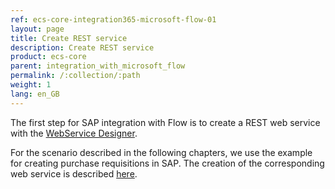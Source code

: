 ```yaml
---
ref: ecs-core-integration365-microsoft-flow-01
layout: page
title: Create REST service
description: Create REST service
product: ecs-core
parent: integration_with_microsoft_flow
permalink: /:collection/:path
weight: 1
lang: en_GB
---
```


The first step for SAP integration with Flow is to create a REST web service with the [WebService Designer](../../webservices). 

For the scenario described in the following chapters, we use the example for creating purchase requisitions in SAP. The creation of the corresponding web service is described [here](../.../webservices/example_rest_webservice_preq).
